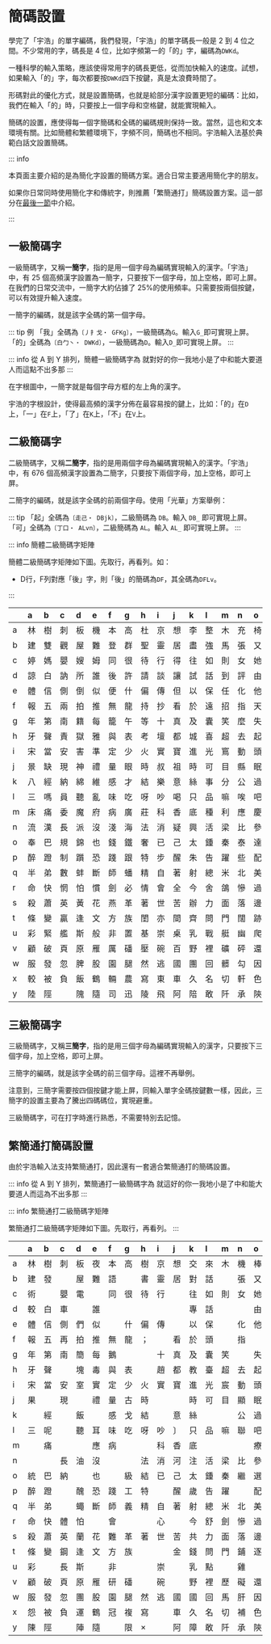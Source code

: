 # 簡碼設置

學完了「宇浩」的單字編碼，我們發現，「宇浩」的單字碼長一般是 2 到 4 位之間。不少常用的字，碼長是 4 位，比如字頻第一的「的」字，編碼為`DWKd`。

一種科學的輸入策略，應該使得常用字的碼長更低，從而加快輸入的速度。試想，如果輸入「的」字，每次都要按`DWKd`四下按鍵，真是太浪費時間了。

形碼對此的優化方式，就是設置簡碼，也就是給部分漢字設置更短的編碼：比如，我們在輸入「的」時，只要按上一個字母和空格鍵，就能實現輸入。

簡碼的設置，應使得每一個字簡碼和全碼的編碼規則保持一致。當然，這也和文本環境有關。比如簡體和繁體環境下，字頻不同，簡碼也不相同。宇浩輸入法基於典範白話文設置簡碼。

::: info

本頁面主要介紹的是為簡化字設置的簡碼方案。適合日常主要適用簡化字的朋友。

如果你日常同時使用簡化字和傳統字，則推薦「繁簡通打」簡碼設置方案。這一部分在[最後一節](#繁簡通打簡碼設置)中介紹。

:::

## 一級簡碼字

一級簡碼字，又稱**一簡字**，指的是用一個字母為編碼實現輸入的漢字。「宇浩」中，有 25 個高頻漢字設置為一簡字，只要按下一個字母，加上空格，即可上屏。在我們的日常交流中，一簡字大約佔據了 25%的使用頻率。只需要按兩個按鍵，可以有效提升輸入速度。

一簡字的編碼，就是該字全碼的第一個字母。

::: tip 例
「我」全碼為`〔丿扌戈・ GFKg〕`，一級簡碼為`G`。輸入`G_`即可實現上屏。  
「的」全碼為`〔白⼓丶・ DWKd〕`，一級簡碼為`D`。輸入`D_`即可實現上屏。
:::

::: info 從 A 到 Y 排列，簡體一級簡碼字為
就對好的你一我地小是了中和能大要道人而這點不出多那
:::

在字根圖中，一簡字就是每個字母方框的左上角的漢字。

宇浩的字根設計，使得最高頻的漢字分佈在最容易按的鍵上，比如：「的」在`D`上，「一」在`F`上，「了」在`K`上，「不」在`V`上。

## 二級簡碼字

二級簡碼字，又稱**二簡字**，指的是用兩個字母為編碼實現輸入的漢字。「宇浩」中，有 676 個高頻漢字設置為二簡字，只要按下兩個字母，加上空格，即可上屏。

二簡字的編碼，就是該字全碼的前兩個字母。使用「光華」方案舉例：

::: tip
「起」全碼為`〔走己・ DBjk〕`，二級簡碼為 `DB`。輸入 `DB_` 即可實現上屏。  
「可」全碼為`〔丁口・ ALvn〕`，二級簡碼為 `AL`。輸入 `AL_` 即可實現上屏。
:::

::: info 簡體二級簡碼字矩陣

簡體二級簡碼字矩陣如下圖。先取行，再看列。如：

- D行，F列對應「後」字，則「後」的簡碼為`DF`，其全碼為`DFLv`。

:::

|    | a   | b   | c   | d   | e   | f   | g   | h   | i   | j   | k   | l   | m   | n   | o   | p   | q   | r   | s   | t   | u   | v   | w   | x   | y   | z   |
|:---|:----|:----|:----|:----|:----|:----|:----|:----|:----|:----|:----|:----|:----|:----|:----|:----|:----|:----|:----|:----|:----|:----|:----|:----|:----|:----|
| a  | 林  | 樹  | 刺  | 板  | 機  | 本  | 高  | 杜  | 京  | 想  | 李  | 整  | 木  | 充  | 椅  | 株  | 樣  | 槍  | 模  | 格  | 市  | 杯  | 擊  | 棟  | 楊  |     |
| b  | 建  | 雙  | 觀  | 屋  | 難  | 登  | 群  | 聖  | 靈  | 居  | 盡  | 強  | 馬  | 張  | 又  | 皮  | 彈  | 驗  | 通  | 駭  | 引  | 頗  | 屈  | 歡  | 言  |     |
| c  | 婷  | 媽  | 嬰  | 嫂  | 姆  | 同  | 很  | 待  | 行  | 得  | 往  | 如  | 則  | 女  | 她  | 露  | 賺  | 內  | 剛  | 敗  | 貼  | 雨  | 購  | 徹  | 娜  |     |
| d  | 諒  | 白  | 訥  | 所  | 誰  | 後  | 許  | 請  | 談  | 讓  | 試  | 話  | 到  | 評  | 由  | 片  | 說  | 認  | 謀  | 該  | 謠  | 謂  | 調  | 向  | 幫  | 至  |
| e  | 體  | 信  | 側  | 倒  | 似  | 便  | 什  | 偏  | 傳  | 但  | 以  | 保  | 任  | 化  | 他  | 件  | 伴  | 價  | 風  | 們  | 在  | 偶  | 有  | 像  | 億  | 𠂇  |
| f  | 報  | 五  | 兩  | 拍  | 推  | 無  | 龍  | 持  | 抄  | 看  | 於  | 遠  | 招  | 指  | 天  | 正  | 來  | 勢  | 手  | 擠  | 搖  | 畫  | 萬  | 死  | 揚  |     |
| g  | 年  | 第  | 南  | 籍  | 每  | 籠  | 午  | 等  | 十  | 真  | 及  | 囊  | 笑  | 麼  | 失  | 延  | 氣  | 答  | 舞  | 簡  | 怎  | 箅  | 筋  | 索  | 賣  | 竹  |
| h  | 牙  | 聲  | 責  | 獄  | 雅  | 與  | 表  | 考  | 壇  | 都  | 城  | 喜  | 超  | 去  | 起  | 址  | 幸  | 志  | 士  | 房  | 狐  | 壞  | 靜  | 壺  | 場  | 走  |
| i  | 宋  | 當  | 安  | 害  | 準  | 定  | 少  | 火  | 實  | 寶  | 進  | 光  | 窵  | 動  | 頭  | 空  | 爛  | 二  | 寒  | 家  | 常  | 煩  | 煙  | 次  | 煬  |     |
| j  | 景  | 缺  | 現  | 神  | 禮  | 量  | 眼  | 時  | 叔  | 祖  | 時  | 可  | 目  | 縣  | 眠  | 星  | 且  | 日  | 示  | 故  | 顯  | 上  | 明  | 下  | 曰  | 早  |
| k  | 八  | 經  | 納  | 綿  | 維  | 感  | 才  | 結  | 樂  | 意  | 絲  | 事  | 分  | 公  | 過  | 紅  | 繼  | 給  | 為  | 孩  | 站  | 留  | 約  | 絕  | 成  | 子  |
| l  | 三  | 嗎  | 員  | 聽  | 亂  | 味  | 吃  | 呀  | 吵  | 喝  | 只  | 品  | 嘛  | 唉  | 吧  | 嘴  | 雖  | 哈  | 別  | 敵  | 忠  | 口  | 叫  | 吹  | 啊  |     |
| m  | 床  | 痛  | 委  | 魔  | 府  | 病  | 廣  | 莊  | 科  | 香  | 底  | 種  | 利  | 應  | 慶  | 疵  | 千  | 座  | 度  | 疼  | 店  | 重  | 烏  | 稱  | 癮  | 豸  |
| n  | 流  | 漢  | 長  | 派  | 沒  | 淺  | 海  | 法  | 消  | 疑  | 興  | 活  | 梁  | 比  | 參  | 酒  | 平  | 滑  | 水  | 遊  | 浮  | 源  | 熊  | 學  | 幻  |     |
| o  | 奉  | 巴  | 規  | 錦  | 也  | 錢  | 鐵  | 奢  | 已  | 己  | 太  | 鍾  | 秦  | 泰  | 達  | 鏢  | 夾  | 忌  | 錯  | 改  | 套  | 奮  | 鑰  | 民  | 錒  | 之  |
| p  | 醉  | 蹬  | 制  | 躓  | 恐  | 踐  | 跟  | 特  | 步  | 醒  | 朱  | 告  | 躍  | 些  | 配  | 酷  | 蹲  | 齡  | 生  | 路  | 踩  | 項  | 先  | 西  | 邛  | 足  |
| q  | 半  | 弟  | 數  | 蚌  | 斷  | 師  | 蟠  | 精  | 自  | 著  | 射  | 總  | 米  | 北  | 美  | 差  | 首  | 息  | 身  | 遂  | 普  | 獸  | 前  | 將  | 羊  |     |
| r  | 命  | 快  | 惘  | 怕  | 慣  | 劍  | 必  | 情  | 會  | 全  | 今  | 舍  | 鴿  | 慘  | 過  | 性  | 悅  | 從  | 懂  | 忙  | 個  | 懷  | 瓦  | 慚  | 憶  |     |
| s  | 殺  | 蕭  | 英  | 黃  | 花  | 燕  | 革  | 著  | 世  | 苦  | 辦  | 力  | 面  | 落  | 邊  | 茜  | 蔣  | 茶  | 蘇  | 芒  | 藍  | 苗  | 散  | 帶  | 用  |     |
| t  | 條  | 變  | 贏  | 逢  | 文  | 方  | 族  | 閨  | 亦  | 間  | 齊  | 問  | 門  | 闊  | 跡  | 銑  | 蠻  | 閃  | 務  | 放  | 處  | 備  | 望  | 閻  | 闞  |     |
| u  | 彩  | 緊  | 艦  | 斯  | 般  | 非  | 置  | 基  | 崇  | 桌  | 乳  | 戰  | 艇  | 幽  | 爬  | 髭  | 其  | 慮  | 山  | 峰  | 虛  | 岸  | 期  | 愛  | 崡  | 爪  |
| v  | 顧  | 破  | 頁  | 原  | 雁  | 厲  | 磻  | 壓  | 碗  | 百  | 野  | 裡  | 礦  | 砰  | 還  | 硒  | 碰  | 思  | 男  | 田  | 廝  | 羽  | 礎  | 確  | 乭  |     |
| w  | 服  | 發  | 忽  | 脾  | 股  | 園  | 腿  | 然  | 逃  | 國  | 團  | 回  | 髒  | 勾  | 因  | 勝  | 脫  | 兒  | 脅  | 收  | 圜  | 甸  | 四  | 脆  | 月  |     |
| x  | 較  | 被  | 負  | 飯  | 鶴  | 輛  | 農  | 寫  | 東  | 車  | 久  | 名  | 切  | 軒  | 色  | 鰾  | 鮮  | 輪  | 解  | 魴  | 外  | 魚  | 袍  | 軍  | 衤  |     |
| y  | 陸  | 陘  |     | 隗  | 隨  | 司  | 迅  | 陵  | 飛  | 阿  | 陪  | 敢  | 阡  | 承  | 陝  | 蛋  | 隧  | 隊  | 陑  | 防  | 阽  | 陌  | 陰  | 陣  | 書  |     |

## 三級簡碼字

三級簡碼字，又稱**三簡字**，指的是用三個字母為編碼實現輸入的漢字，只要按下三個字母，加上空格，即可上屏。

三簡字的編碼，就是該字全碼的前三個字母。這裡不再舉例。

注意到，三簡字需要按四個按鍵才能上屏，同輸入單字全碼按鍵數一樣，因此，三簡字的設置主要為了騰出四碼碼位，實現避重。

三級簡碼字，可在打字時進行熟悉，不需要特別去記憶。

## 繁簡通打簡碼設置

由於宇浩輸入法支持繁簡通打，因此還有一套適合繁簡通打的簡碼設置。

::: info 從 A 到 Y 排列，繁簡通打一級簡碼字為
就這好的你一我地小是了中和能大要道人而這為不出多那
:::

::: info 繁簡通打二級簡碼字矩陣

繁簡通打二級簡碼字矩陣如下圖。先取行，再看列。
:::

|    | a   | b   | c   | d   | e   | f   | g   | h   | i   | j   | k   | l   | m   | n   | o   | p   | q   | r   | s   | t   | u   | v   | w   | x   | y   | z   |
|:---|:----|:----|:----|:----|:----|:----|:----|:----|:----|:----|:----|:----|:----|:----|:----|:----|:----|:----|:----|:----|:----|:----|:----|:----|:----|:----|
| a  | 林  | 樹  | 刺  | 板  | 夜  | 本  | 高  | 樹  | 京  | 想  | 交  | 來  | 木  | 機  | 棒  | 標  | 樣  | 雜  | 模  | 格  | 市  | 裡  | 擊  | 枕  | 楊  |     |
| b  | 建  | 發  |     | 屋  | 難  | 語  |     | 書  | 靈  | 居  | 對  | 話  |     | 張  | 又  | 皮  | 説  | 論  |     | 該  | 引  | 謂  |     | 歡  | 言  |     |
| c  | 術  |     | 嬰  | 電  |     | 同  | 很  | 待  | 行  |     | 往  | 如  | 則  | 女  | 她  | 露  | 剛  | 內  | 剛  | 敗  | 貼  | 雨  | 媽  | 衡  | 娜  |     |
| d  | 較  | 白  | 車  |     | 誰  |     |     |     |     |     | 專  | 話  |     |     | 由  | 片  | 說  | 認  |     | 該  |     | 謂  |     | 向  | 幫  | 至  |
| e  | 體  | 信  | 側  | 們  | 似  |     | 什  | 偏  | 傳  |     | 以  | 保  |     | 化  | 他  | 件  | 伴  | 偷  | 風  | 們  | 在  | 優  | 有  | 像  | 億  | 𠂇  |
| f  | 報  | 五  | 再  | 拍  | 推  | 無  | 龍  | ；  |     | 看  | 於  | 頭  |     | 指  |     | 正  | 來  | 勢  | 手  | 擠  | 兩  | 畫  | 未  | 死  | 揚  |     |
| g  | 年  | 第  | 南  | 簡  | 每  | 鵝  |     |     | 十  | 真  | 及  | 囊  | 笑  |     | 失  | 延  |     | 答  | 無  | 簡  | 怎  | 箅  | 筋  | 索  | 賣  | 竹  |
| h  | 牙  | 聲  |     | 塊  | 毒  | 與  | 表  |     | 趙  | 都  | 教  | 臺  | 超  | 去  | 起  | 址  |     | 志  | 士  |     | 獨  | 壞  | 青  | 坎  | 場  | 走  |
| i  | 宋  | 當  | 安  | 室  | 實  | 定  | 少  | 火  | 實  | 寶  | 進  | 光  | 宸  | 動  | 頭  | 空  | 窮  | 二  |     | 家  | 常  |     | 察  |     | 煬  |     |
| j  | 果  |     | 現  |     | 禮  | 量  | 古  | 時  |     |     | 時  | 可  | 目  | 顯  | 眠  | 星  | 且  | 日  | 示  | 故  | 環  | 上  |     | 下  | 曰  | 早  |
| k  |     | 經  |     | 飯  |     | 感  | 戈  | 結  |     | 意  | 絲  |     |     | 公  | 過  | 式  | 繼  | 入  |     | 孩  | 站  |     |     |     | 成  | 子  |
| l  | 三  | 呢  |     | 聽  | 耳  | 味  | 吃  | 呀  | 吵  | 〕  | 只  | 品  | 嘛  | 聯  | 吧  | 嘴  | 雖  | 哈  |     | 敵  | 忠  | 口  |     | 吹  | 啊  |     |
| m  |     | 痛  |     |     | 應  | 病  |     |     | 科  | 香  | 底  |     |     |     | 療  | 穢  | 千  |     | 度  | 疼  | 店  | 動  |     | 移  |     | 豸  |
| n  |     |     | 長  | 油  | 沒  |     |     | 法  | 消  | 河  | 注  | 活  | 梁  | 比  | 參  | 酒  | 平  | 染  | 水  | 遊  | 浮  | 源  | 沒  | 學  | 幻  |     |
| o  | 統  | 巴  | 納  |     | 也  |     | 級  | 結  | 已  | 己  | 太  | 鍾  | 秦  | 繼  | 選  | 紅  | 夾  | 給  | 錯  | 改  | 套  | 細  | 約  | 民  | 錒  | 之  |
| p  | 醉  | 蹬  |     | 醜  | 恐  | 踐  | 工  | 特  |     | 醒  | 歲  | 告  | 躍  |     | 配  | 酷  | 蹲  | 齡  | 生  | 路  | 蹈  | 項  | 物  | 西  |     | 足  |
| q  | 半  | 弟  |     | 蠅  | 斷  | 師  | 義  | 精  | 自  | 著  | 射  | 總  | 米  | 北  | 美  | 差  | 首  | 息  | 身  | 蜂  | 並  | 鼻  | 前  | 將  | 羊  |     |
| r  | 命  | 快  | 體  | 怕  |     | 會  |     |     | 心  |     | 今  | 舒  | 劍  | 慘  | 過  | 性  | 悅  | 從  | 懂  | 忙  | 個  | 懷  | 瓦  | 懈  | 憶  |     |
| s  | 殺  | 蕭  | 英  | 蘭  | 花  | 難  | 革  | 著  | 世  | 苦  | 共  | 力  | 面  | 落  | 邊  | 蘋  | 蔣  |     | 華  | 荒  | 菜  | 萬  | 散  | 帶  | 用  |     |
| t  | 條  | 變  | 鋼  | 逢  | 文  | 方  | 族  |     |     | 金  | 錢  | 問  | 門  | 鋪  | 逐  | 鑽  | 蠻  | 於  | 錯  | 放  | 處  | 備  |     | 銘  | 闞  |     |
| u  | 彩  |     | 長  | 斯  |     | 非  |     |     | 崇  |     | 乳  | 點  |     | 雞  |     | 髭  | 其  | 悲  | 山  | 處  | 虛  | 岸  | 期  | 受  | 崡  | 爪  |
| v  | 顧  | 破  | 頁  | 原  | 雁  | 研  | 磻  |     | 碗  |     | 野  | 裡  | 歷  | 礙  | 還  | 硃  | 碰  | 界  |     | 田  |     |     | 憂  |     | 乭  |     |
| w  | 服  | 發  | 忽  | 團  | 股  | 園  | 腿  | 然  | 逃  | 國  | 國  | 回  | 馬  | 肝  | 因  | 勝  | 脫  | 兒  | 臟  | 收  | 脹  | 膠  | 四  | 脆  | 月  |     |
| x  | 怨  | 被  | 負  | 運  | 鶴  | 冠  | 複  | 寫  |     | 車  | 久  | 名  | 切  | 補  | 色  | 鰾  | 欠  | 輪  | 解  | 魴  | 外  |     | 頓  |     | 衤  |     |
| y  | 陳  | 陘  |     | 陣  | 隨  |     | 限  | ×   |     | 阿  | 障  | 敢  | 阡  | 承  | 陝  | 蛋  | 隊  | 除  | 陑  | 防  | 隱  | 陌  | 際  | 陣  | 書  |     |